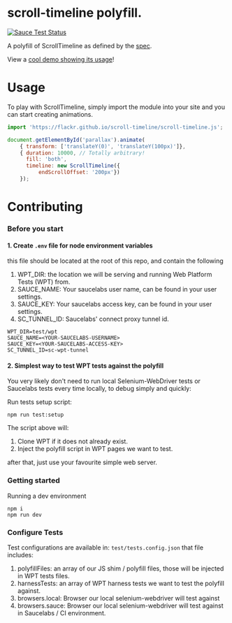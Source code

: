 # scroll-timeline polyfill.

[![Sauce Test Status](https://app.saucelabs.com/buildstatus/zochahou)](https://app.saucelabs.com/u/zochahou)

A polyfill of ScrollTimeline as defined by the [spec](https://wicg.github.io/scroll-animations/).

View a [cool demo showing its usage](https://flackr.github.io/scroll-timeline/demo/parallax/)!

# Usage

To play with ScrollTimeline, simply import the module into your site and you can start creating animations.

```js
import 'https://flackr.github.io/scroll-timeline/scroll-timeline.js';

document.getElementById('parallax').animate(
    { transform: ['translateY(0)', 'translateY(100px)']},
    { duration: 10000, // Totally arbitrary!
      fill: 'both',
      timeline: new ScrollTimeline({
          endScrollOffset: '200px'})
    });
```

# Contributing

### Before you start

#### 1. Create `.env` file for node environment variables

this file should be located at the root of this repo, and contain the following

1. WPT_DIR: the location we will be serving and running Web Platform Tests (WPT) from.
2. SAUCE_NAME: Your saucelabs user name, can be found in your user settings.
2. SAUCE_KEY: Your saucelabs access key, can be found in your user settings.
4. SC_TUNNEL_ID: Saucelabs' connect proxy tunnel id.

```dotenv
WPT_DIR=test/wpt
SAUCE_NAME=<YOUR-SAUCELABS-USERNAME>
SAUCE_KEY=<YOUR-SAUCELABS-ACCESS-KEY>
SC_TUNNEL_ID=sc-wpt-tunnel
```

#### 2. Simplest way to test WPT tests against the polyfill

You very likely don't need to run local Selenium-WebDriver tests or Saucelabs tests every time locally, to debug simply and quickly:

Run tests setup script:

```shell script
npm run test:setup
```

The script above will:

1. Clone WPT if it does not already exist.
2. Inject the polyfill script in WPT pages we want to test. 

after that, just use your favourite simple web server.

### Getting started
 
Running a dev environment

```shell script
npm i
npm run dev 
```

### Configure Tests

Test configurations are available in: `test/tests.config.json` that file includes:

1. polyfillFiles: an array of our JS shim / polyfill files, those will be injected in WPT tests files.
2. harnessTests: an array of WPT harness tests we want to test the polyfill against.
3. browsers.local: Browser our local selenium-webdriver will test against
4. browsers.sauce: Browser our local selenium-webdriver will test against in Saucelabs / CI environment.   
